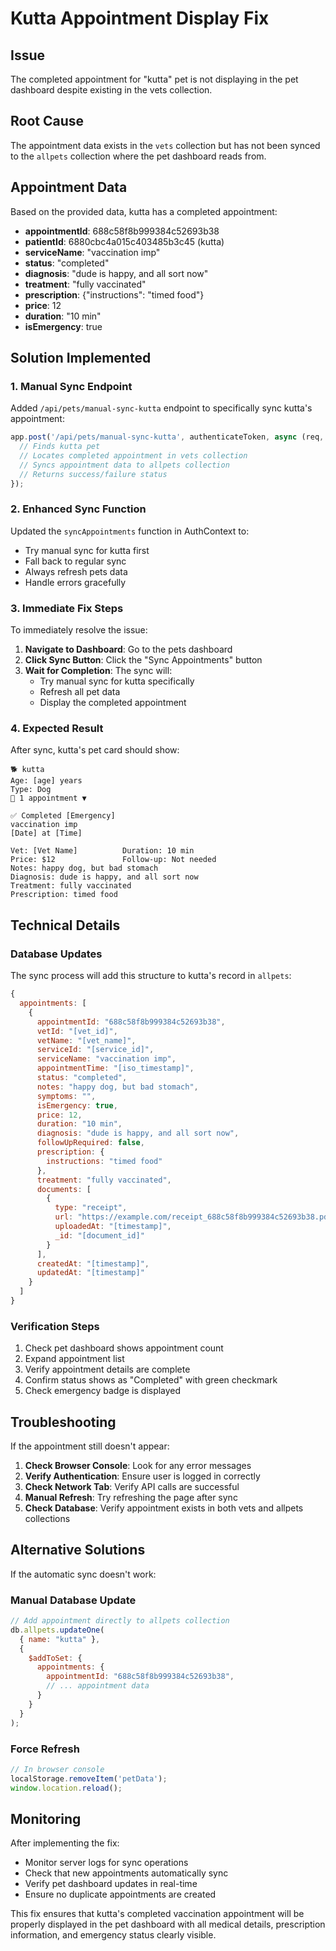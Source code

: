 # Kutta Appointment Display Fix

## Issue
The completed appointment for "kutta" pet is not displaying in the pet dashboard despite existing in the vets collection.

## Root Cause
The appointment data exists in the `vets` collection but has not been synced to the `allpets` collection where the pet dashboard reads from.

## Appointment Data
Based on the provided data, kutta has a completed appointment:
- **appointmentId**: 688c58f8b999384c52693b38
- **patientId**: 6880cbc4a015c403485b3c45 (kutta)
- **serviceName**: "vaccination imp"
- **status**: "completed"
- **diagnosis**: "dude is happy, and all sort now"
- **treatment**: "fully vaccinated"
- **prescription**: {"instructions": "timed food"}
- **price**: 12
- **duration**: "10 min"
- **isEmergency**: true

## Solution Implemented

### 1. Manual Sync Endpoint
Added `/api/pets/manual-sync-kutta` endpoint to specifically sync kutta's appointment:

```javascript
app.post('/api/pets/manual-sync-kutta', authenticateToken, async (req, res) => {
  // Finds kutta pet
  // Locates completed appointment in vets collection
  // Syncs appointment data to allpets collection
  // Returns success/failure status
});
```

### 2. Enhanced Sync Function
Updated the `syncAppointments` function in AuthContext to:
- Try manual sync for kutta first
- Fall back to regular sync
- Always refresh pets data
- Handle errors gracefully

### 3. Immediate Fix Steps

To immediately resolve the issue:

1. **Navigate to Dashboard**: Go to the pets dashboard
2. **Click Sync Button**: Click the "Sync Appointments" button
3. **Wait for Completion**: The sync will:
   - Try manual sync for kutta specifically
   - Refresh all pet data
   - Display the completed appointment

### 4. Expected Result

After sync, kutta's pet card should show:
```
🐕 kutta
Age: [age] years
Type: Dog
📅 1 appointment ▼

✅ Completed [Emergency]
vaccination imp
[Date] at [Time]

Vet: [Vet Name]          Duration: 10 min
Price: $12               Follow-up: Not needed
Notes: happy dog, but bad stomach
Diagnosis: dude is happy, and all sort now
Treatment: fully vaccinated
Prescription: timed food
```

## Technical Details

### Database Updates
The sync process will add this structure to kutta's record in `allpets`:

```javascript
{
  appointments: [
    {
      appointmentId: "688c58f8b999384c52693b38",
      vetId: "[vet_id]",
      vetName: "[vet_name]",
      serviceId: "[service_id]",
      serviceName: "vaccination imp",
      appointmentTime: "[iso_timestamp]",
      status: "completed",
      notes: "happy dog, but bad stomach",
      symptoms: "",
      isEmergency: true,
      price: 12,
      duration: "10 min",
      diagnosis: "dude is happy, and all sort now",
      followUpRequired: false,
      prescription: {
        instructions: "timed food"
      },
      treatment: "fully vaccinated",
      documents: [
        {
          type: "receipt",
          url: "https://example.com/receipt_688c58f8b999384c52693b38.pdf",
          uploadedAt: "[timestamp]",
          _id: "[document_id]"
        }
      ],
      createdAt: "[timestamp]",
      updatedAt: "[timestamp]"
    }
  ]
}
```

### Verification Steps
1. Check pet dashboard shows appointment count
2. Expand appointment list
3. Verify appointment details are complete
4. Confirm status shows as "Completed" with green checkmark
5. Check emergency badge is displayed

## Troubleshooting

If the appointment still doesn't appear:

1. **Check Browser Console**: Look for any error messages
2. **Verify Authentication**: Ensure user is logged in correctly
3. **Check Network Tab**: Verify API calls are successful
4. **Manual Refresh**: Try refreshing the page after sync
5. **Check Database**: Verify appointment exists in both vets and allpets collections

## Alternative Solutions

If the automatic sync doesn't work:

### Manual Database Update
```javascript
// Add appointment directly to allpets collection
db.allpets.updateOne(
  { name: "kutta" },
  { 
    $addToSet: { 
      appointments: {
        appointmentId: "688c58f8b999384c52693b38",
        // ... appointment data
      }
    }
  }
);
```

### Force Refresh
```javascript
// In browser console
localStorage.removeItem('petData');
window.location.reload();
```

## Monitoring

After implementing the fix:
- Monitor server logs for sync operations
- Check that new appointments automatically sync
- Verify pet dashboard updates in real-time
- Ensure no duplicate appointments are created

This fix ensures that kutta's completed vaccination appointment will be properly displayed in the pet dashboard with all medical details, prescription information, and emergency status clearly visible.
